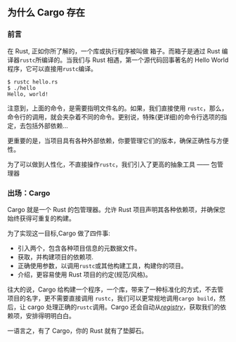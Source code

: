 ## 为什么 Cargo 存在

### 前言

在 Rust, 正如你所了解的，一个库或执行程序被叫做 箱子。而箱子是通过 Rust 编译器`rustc`所编译的。当我们与 Rust 相遇，第一个源代码回事著名的 Hello World 程序，它可以直接用`rustc`编译。

```console
$ rustc hello.rs
$ ./hello
Hello, world!
```

注意到，上面的命令，是需要指明文件名的。如果，我们直接使用 `rustc`，那么，命令行的调用，就会夹杂着不同的命令。更别说，特殊(更详细)的命令行选项的指定，去包括外部依赖...

更重要的是，当项目具有各种外部依赖，你要管理它们的版本，确保正确性与方便性。

为了可以做到人性化，不直接操作`rustc`，我们引入了更高的抽象工具 —— 包管理器

### 出场：Cargo

Cargo 就是一个 Rust 的包管理器。允许 Rust 项目声明其各种依赖项，并确保您始终获得可重复的构建。

为了实现这一目标,Cargo 做了四件事:

- 引入两个，包含各种项目信息的元数据文件。
- 获取，并构建项目的依赖项.
- 正确使用参数，以调用`rustc`或其他构建工具，构建你的项目。
- 介绍，更容易使用 Rust 项目的约定(规范/风格)。

往大的说，Cargo 给构建一个程序，一个库，带来了一种标准化的方式，不去管项目的名字，更不需要直接调用 `rustc`，我们可以更常规地调用`cargo build`，然后，让 cargo 处理正确的`rustc`调用。Cargo 还会自动从[_registry_][def-registry]，获取我们的依赖项，安排得明明白白。

一语言之，有了 Cargo，你的 Rust 就有了垫脚石。

[def-artifact]: ../appendix/glossary.zh.md#artifact '"artifact" (glossary entry)'
[def-crate]: ../appendix/glossary.zh.md#crate '"crate" (glossary entry)'
[def-package]: ../appendix/glossary.zh.md#package '"package" (glossary entry)'
[def-package-manager]: ../appendix/glossary.zh.md#package-manager '"package manager" (glossary entry)'
[def-registry]: ../appendix/glossary.zh.md#registry '"registry" (glossary entry)'
